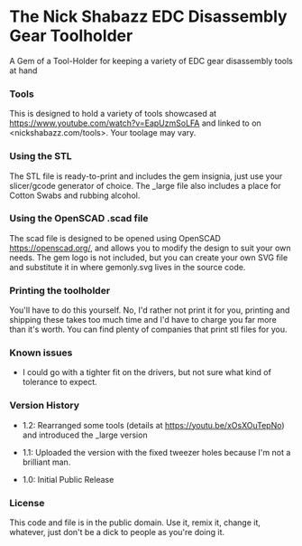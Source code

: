 # The Nick Shabazz EDC Disassembly Gear Toolholder

A Gem of a Tool-Holder for keeping a variety of EDC gear disassembly tools at hand

### Tools

This is designed to hold a variety of tools showcased at <https://www.youtube.com/watch?v=EapUzmSoLFA> and linked to on <nickshabazz.com/tools>.  Your toolage may vary.

### Using the STL

The STL file is ready-to-print and includes the gem insignia, just use your slicer/gcode generator of choice.  The _large file also includes a place for Cotton Swabs and rubbing alcohol.

### Using the OpenSCAD .scad file

The scad file is designed to be opened using OpenSCAD <https://openscad.org/>, and allows you to modify the design to suit your own needs.  The gem logo is not included, but you can create your own SVG file and substitute it in where gemonly.svg lives in the source code.

### Printing the toolholder

You'll have to do this yourself.  No, I'd rather not print it for you, printing and shipping these takes too much time and I'd have to charge you far more than it's worth.  You can find plenty of companies that print stl files for you.

### Known issues

- I could go with a tighter fit on the drivers, but not sure what kind of tolerance to expect.

### Version History

- 1.2: Rearranged some tools (details at https://youtu.be/xOsXOuTepNo) and introduced the _large version

- 1.1: Uploaded the version with the fixed tweezer holes because I'm not a brilliant man.

- 1.0: Initial Public Release

### License

This code and file is in the public domain.  Use it, remix it, change it, whatever, just don't be a dick to people as you're doing it. 

